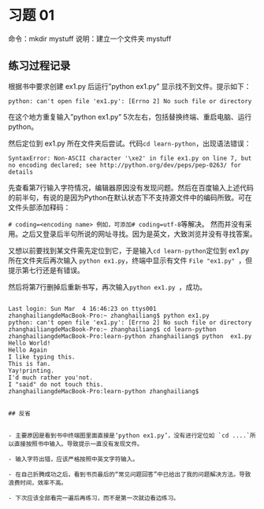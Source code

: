 # 习题 01

命令：mkdir mystuff
说明：建立一个文件夹 mystuff

## 练习过程记录

根据书中要求创建 ex1.py 后运行”python ex1.py” 显示找不到文件。提示如下：

`python: can't open file 'ex1.py': [Errno 2] No such file or directory`

在这个地方重复输入”python ex1.py” 5次左右，包括替换终端、重启电脑、运行 python。

然后定位到 ex1.py 所在文件夹后尝试。代码`cd learn-python`，出现语法错误：

`SyntaxError: Non-ASCII character '\xe2' in file ex1.py on line 7, but no encoding declared; see http://python.org/dev/peps/pep-0263/ for details`

先查看第7行输入字符情况，编辑器原因没有发现问题。然后在百度输入上述代码的前半句，有说的是因为Python在默认状态下不支持源文件中的编码所致。可在文件头部添加释码：

`# coding=<encoding name> 例如，可添加# coding=utf-8`等解决。
然而并没有采用。之后又登录后半句所说的网址寻找。因为是英文，大致浏览并没有寻找答案。

又想以前要找到某文件需先定位到它，于是输入`cd learn-python`定位到 ex1.py 所在文件夹后再次输入 `python ex1.py`，终端中显示有文件 `File "ex1.py" `，但提示第七行还是有错误。

然后将第7行删掉后重新书写，再次输入`python ex1.py `，成功。

```````

Last login: Sun Mar  4 16:46:23 on ttys001
zhanghailiangdeMacBook-Pro:~ zhanghailiang$ python ex1.py
python: can't open file 'ex1.py': [Errno 2] No such file or directory
zhanghailiangdeMacBook-Pro:~ zhanghailiang$ cd learn-python
zhanghailiangdeMacBook-Pro:learn-python zhanghailiang$ python  ex1.py
Hello World!
Hello Again
I like typing this.
This is fan.
Yay!printing.
I'd much rather you'not.
I "said" do not touch this.
zhanghailiangdeMacBook-Pro:learn-python zhanghailiang$ 


## 反省


- 主要原因是看到书中终端图里面直接是‘python ex1.py’，没有进行定位如 `cd ....`所以直接按照书中输入。导致提示一直没有发现文件。

- 输入字符出错，应该严格按照中英文字符输入。

- 在自己折腾成功之后，看到书页最后的“常见问题回答”中已给出了我的问题解决方法。导致浪费时间，效率不高。

- 下次应该全部看完一遍后再练习，而不是第一次就边看边练习。


